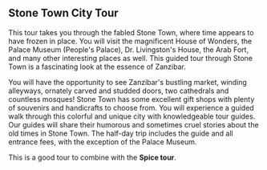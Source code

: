 ## Stone Town City Tour

This tour takes you through the fabled Stone Town, where time appears to have frozen in place. You will visit the magnificent House of Wonders, the Palace Museum (People's Palace), Dr. Livingston's House, the Arab Fort, and many other interesting places as well. This guided tour through Stone Town is a fascinating look at the essence of Zanzibar.

You will have the opportunity to see Zanzibar's bustling market, winding alleyways, ornately carved and studded doors, two cathedrals and countless mosques! Stone Town has some excellent gift shops with plenty of souvenirs and handicrafts to choose from. You will experience a guided walk through this colorful and unique city with knowledgeable tour guides. Our guides will share their humorous and sometimes cruel stories about the old times in Stone Town. The half-day trip includes the guide and all entrance fees, with the exception of the Palace Museum.

This is a good tour to combine with the __Spice tour__.
